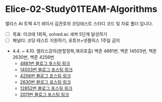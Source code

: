 # Elice-02-Study01TEAM-Algorithms

엘리스 AI 트랙 4기 레이서 김관호의 코딩테스트 스터디 코드 및 자료 폴더 입니다.

- [ ] 목표: 이코테 1회독, solved.ac 새싹 5단계 달성하기
- [ ] 패널티: 코딩 테스트 지원하기, 유튜브+넷플릭스 1주일 금지

- 4.4. ~ 4.10. 엘리스강의(분할정복,재귀호출) 백준 4881번, 백준 14503번, 백준 2630번, 백준 4256번
    - [4881번 블로그 포스팅 링크](https://moriah-blog.tistory.com/6)
    - [14503번 블로그 포스팅 링크](https://moriah-blog.tistory.com/5)
    - [4256번 블로그 포스팅 링크](https://moriah-blog.tistory.com/9)
    - [2630번 블로그 포스팅 링크](https://moriah-blog.tistory.com/8)
    - [12852번 블로그 포스팅 링크](https://moriah-blog.tistory.com/entry/%EB%B0%B1%EC%A4%80-12852-1%EB%A1%9C-%EB%A7%8C%EB%93%A4%EA%B8%B0-2-python-%ED%92%80%EC%9D%B4)
    - [2011번 블로그 포스팅 링크](https://moriah-blog.tistory.com/entry/%EB%B0%B1%EC%A4%80-2011%EB%B2%88-%EC%95%94%ED%98%B8%EC%BD%94%EB%93%9C-DP-python-%ED%92%80%EC%9D%B4)
